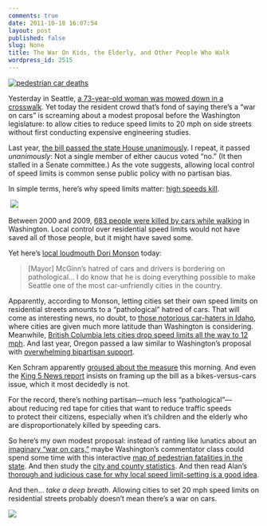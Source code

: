 ```yaml
---
comments: true
date: 2011-10-18 16:07:54
layout: post
published: false
slug: None
title: The War On Kids, the Elderly, and Other People Who Walk
wordpress_id: 2515
---
```


[![pedestrian car deaths](http://daily.sightline.org/wp-content/uploads/2011/10/ScreenHunter_01-Oct.-18-14.51-245x275.gif)](http://daily.sightline.org/2011/10/18/the-war-on-kids-the-elderly-and-other-people-who-walk/screenhunter_01-oct-18-14-51/)

Yesterday in Seattle, [a 73-year-old woman was mowed down in a crosswalk](http://www.centraldistrictnews.com/2011/10/17/spd-73-year-old-woman-struck-by-car-near-pratt-park). Yet today the resident crowd that’s fond of saying there’s a “war on cars” is screaming about a modest proposal before the Washington legislature: to allow cities to reduce speed limits to 20 mph on side streets without first conducting expensive engineering studies. 




Last year, [the bill passed the state House unanimously](http://apps.leg.wa.gov/billinfo/summary.aspx?bill=1217&year=2011). I repeat, it passed _unanimously_: Not a single member of either caucus voted “no.” (It then stalled in a Senate committee.) As the vote suggests, allowing local control of speed limits is common sense public policy with no partisan bias.




In simple terms, here’s why speed limits matter: [high speeds kill](http://humantransport.org/sidewalks/SpeedKills.htm).




 [![](http://daily.sightline.org/wp-content/uploads/2011/10/ScreenHunter_01-Oct.-18-14.51-490x550.gif)](http://daily.sightline.org/2011/10/18/the-war-on-kids-the-elderly-and-other-people-who-walk/screenhunter_01-oct-18-14-51/)




Between 2000 and 2009, [683 people were killed by cars while walking](http://t4america.org/resources/dangerousbydesign2011/states/?state=wa) in Washington. Local control over residential speed limits would not have saved all of those people, but it might have saved some.




Yet here’s [local loudmouth Dori Monson](http://mynorthwest.com/76/563570/Dori-Monson-The-war-on-cars-continues) today:







> [Mayor] McGinn’s hatred of cars and drivers is bordering on pathological… I do know that he is doing everything possible to make Seattle one of the most car-unfriendly cities in the country.




Apparently, according to Monson, letting cities set their own speed limits on residential streets amounts to a “pathological” hatred of cars. That will come as interesting news, no doubt, to [those notorious car-haters in Idaho](http://legislature.idaho.gov/idstat/Title49/T49CH2SECT49-201.htm), where cities are given much more latitude than Washington is considering. Meanwhile, [British Columbia lets cities drop speed limits all the way to 12 mph](http://www.bclaws.ca/EPLibraries/bclaws_new/document/ID/freeside/96318_05). And last year, Oregon passed a law similar to Washington’s proposal with [overwhelming bipartisan support](http://blog.oregonlive.com/commuting/2011/06/oregon_senate_passes_speed-lim.html).  




Ken Schram apparently [groused about the measure](http://publicola.com/2011/10/17/the-case-for-lowering-speed-limits/) this morning. And even the [King 5 News report](http://www.king5.com/news/local/Seattle-mayor-wants-to-lower-speed-limits-on-some-streets-132022513.html) insists on framing up the bill as a bikes-versus-cars issue, which it most decidedly is not.




For the record, there’s nothing partisan—much less “pathological”—about reducing red tape for cities that want to reduce traffic speeds to protect their citizens, especially when it’s children and the elderly who are disproportionately killed by speeding cars.




So here’s my own modest proposal: instead of ranting like lunatics about an [imaginary “war on cars,”](http://daily.sightline.org/2011/01/03/war-on-cars-a-history/) maybe Washington’s commentator class could spend some time with this interactive [map of pedestrian fatalities in the state](http://t4america.org/resources/dangerousbydesign2011/map/#?latlng=47.606297,-122.331884). And then study the [city and county statistics](http://t4america.org/resources/dangerousbydesign2011/states/?state=wa). And then read Alan’s [thorough and judicious case for why local speed limit-setting is a good idea](http://daily.sightline.org/2011/08/01/let-cities-lower-speed-limits/).




And then… _take a deep breath_. Allowing cities to set 20 mph speed limits on residential streets probably doesn’t mean there’s a war on cars.


![](http://feeds.feedburner.com/~r/sightline/YmhS/~4/306yEv1zwbs)
